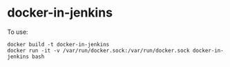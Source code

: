 # docker-in-jenkins

To use:

```
docker build -t docker-in-jenkins
docker run -it -v /var/run/docker.sock:/var/run/docker.sock docker-in-jenkins bash
```
